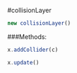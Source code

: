 #collisionLayer

```javascript
new collisionLayer()
```

###Methods:

```javascript
x.addCollider(c)
```

```javascript
x.update()
```
